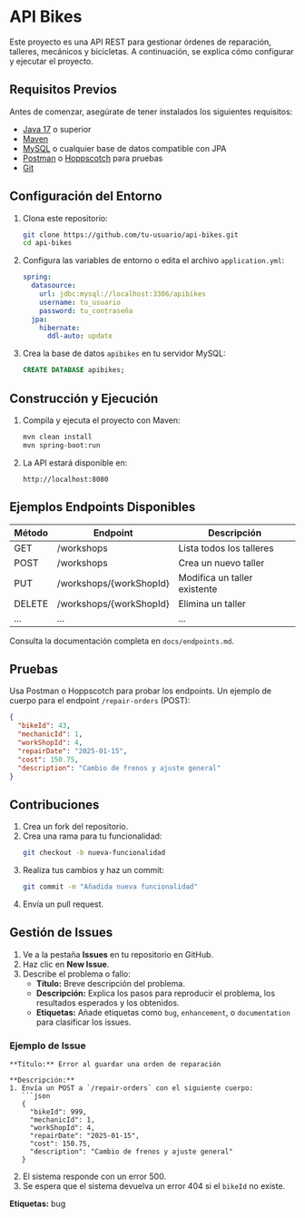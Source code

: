 # API Bikes

Este proyecto es una API REST para gestionar órdenes de reparación, talleres, mecánicos y bicicletas. A continuación, se explica cómo configurar y ejecutar el proyecto.

## Requisitos Previos

Antes de comenzar, asegúrate de tener instalados los siguientes requisitos:

- [Java 17](https://www.oracle.com/java/technologies/javase-jdk17-downloads.html) o superior
- [Maven](https://maven.apache.org/)
- [MySQL](https://www.mysql.com/) o cualquier base de datos compatible con JPA
- [Postman](https://www.postman.com/) o [Hoppscotch](https://hoppscotch.io/) para pruebas
- [Git](https://git-scm.com/)

## Configuración del Entorno

1. Clona este repositorio:
   ```bash
   git clone https://github.com/tu-usuario/api-bikes.git
   cd api-bikes
   ```

2. Configura las variables de entorno o edita el archivo `application.yml`:
   ```yaml
   spring:
     datasource:
       url: jdbc:mysql://localhost:3306/apibikes
       username: tu_usuario
       password: tu_contraseña
     jpa:
       hibernate:
         ddl-auto: update
   ```

3. Crea la base de datos `apibikes` en tu servidor MySQL:
   ```sql
   CREATE DATABASE apibikes;
   ```

## Construcción y Ejecución

1. Compila y ejecuta el proyecto con Maven:
   ```bash
   mvn clean install
   mvn spring-boot:run
   ```

2. La API estará disponible en:
   ```
   http://localhost:8080
   ```

## Ejemplos Endpoints Disponibles

| Método | Endpoint                  | Descripción                            |
|--------|---------------------------|----------------------------------------|
| GET    | /workshops                | Lista todos los talleres               |
| POST   | /workshops                | Crea un nuevo taller                   |
| PUT    | /workshops/{workShopId}   | Modifica un taller existente           |
| DELETE | /workshops/{workShopId}   | Elimina un taller                      |
| ...    | ...                       | ...                                    |

Consulta la documentación completa en `docs/endpoints.md`.

## Pruebas

Usa Postman o Hoppscotch para probar los endpoints. Un ejemplo de cuerpo para el endpoint `/repair-orders` (POST):
```json
{
  "bikeId": 43,
  "mechanicId": 1,
  "workShopId": 4,
  "repairDate": "2025-01-15",
  "cost": 150.75,
  "description": "Cambio de frenos y ajuste general"
}
```

## Contribuciones

1. Crea un fork del repositorio.
2. Crea una rama para tu funcionalidad:
   ```bash
   git checkout -b nueva-funcionalidad
   ```
3. Realiza tus cambios y haz un commit:
   ```bash
   git commit -m "Añadida nueva funcionalidad"
   ```
4. Envía un pull request.

## Gestión de Issues

1. Ve a la pestaña **Issues** en tu repositorio en GitHub.
2. Haz clic en **New Issue**.
3. Describe el problema o fallo:
   - **Título:** Breve descripción del problema.
   - **Descripción:** Explica los pasos para reproducir el problema, los resultados esperados y los obtenidos.
   - **Etiquetas:** Añade etiquetas como `bug`, `enhancement`, o `documentation` para clasificar los issues.

### Ejemplo de Issue
```
**Título:** Error al guardar una orden de reparación

**Descripción:**
1. Envía un POST a `/repair-orders` con el siguiente cuerpo:
   ```json
   {
     "bikeId": 999,
     "mechanicId": 1,
     "workShopId": 4,
     "repairDate": "2025-01-15",
     "cost": 150.75,
     "description": "Cambio de frenos y ajuste general"
   }
   ```
2. El sistema responde con un error 500.
3. Se espera que el sistema devuelva un error 404 si el `bikeId` no existe.

**Etiquetas:** bug
